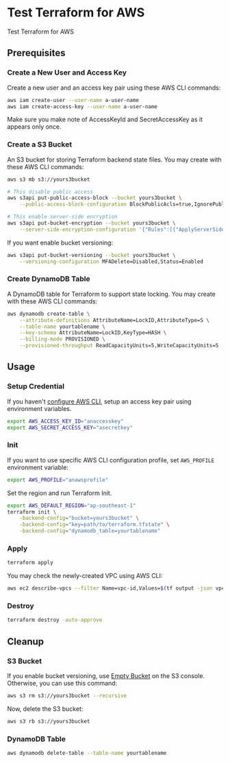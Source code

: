 # Test Terraform for AWS

Test Terraform for AWS

## Prerequisites

### Create a New User and Access Key

Create a new user and an access key pair using these AWS CLI commands:

```sh
aws iam create-user --user-name a-user-name
aws iam create-access-key --user-name a-user-name
```

Make sure you make note of AccessKeyId and SecretAccessKey as it appears only once.

### Create a S3 Bucket

An S3 bucket for storing Terraform backend state files. You may create with these AWS CLI commands:

```sh
aws s3 mb s3://yours3bucket

# This disable public access
aws s3api put-public-access-block --bucket yours3bucket \
    --public-access-block-configuration BlockPublicAcls=true,IgnorePublicAcls=true,BlockPublicPolicy=true,RestrictPublicBuckets=true

# This enable server-side encryption
aws s3api put-bucket-encryption --bucket yours3bucket \
    --server-side-encryption-configuration '{"Rules":[{"ApplyServerSideEncryptionByDefault":{"SSEAlgorithm":"AES256"},"BucketKeyEnabled":true}]}'
```

If you want enable bucket versioning:

```sh
aws s3api put-bucket-versioning --bucket yours3bucket \
    --versioning-configuration MFADelete=Disabled,Status=Enabled
```

### Create DynamoDB Table

A DynamoDB table for Terraform to support state locking. You may create with these AWS CLI commands:

```sh
aws dynamodb create-table \
    --attribute-definitions AttributeName=LockID,AttributeType=S \
    --table-name yourtablename \
    --key-schema AttributeName=LockID,KeyType=HASH \
    --billing-mode PROVISIONED \
    --provisioned-throughput ReadCapacityUnits=5,WriteCapacityUnits=5
```

## Usage

### Setup Credential

If you haven't [configure AWS CLI](https://docs.aws.amazon.com/cli/latest/userguide/cli-configure-quickstart.html), setup an access key pair using environment variables.

```sh
export AWS_ACCESS_KEY_ID="anaccesskey"
export AWS_SECRET_ACCESS_KEY="asecretkey"
```

### Init

If you want to use specific AWS CLI configuration profile, set `AWS_PROFILE` environment variable:

```sh
export AWS_PROFILE="anawsprofile"
```

Set the region and run Terraform Init.

```sh
export AWS_DEFAULT_REGION="ap-southeast-1"
terraform init \
    -backend-config="bucket=yours3bucket" \
    -backend-config="key=path/to/terraform.tfstate" \
    -backend-config="dynamodb_table=yourtablename"
```

### Apply

```sh
terraform apply
```

You may check the newly-created VPC using AWS CLI:

```sh
aws ec2 describe-vpcs --filter Name=vpc-id,Values=$(tf output -json vpc | jq -r ".id")
```

### Destroy

```sh
terraform destroy -auto-approve
```

## Cleanup

### S3 Bucket

If you enable bucket versioning, use [Empty Bucket](https://docs.aws.amazon.com/AmazonS3/latest/userguide/empty-bucket.html) on the S3 console. Otherwise, you can use this command:

```sh
aws s3 rm s3://yours3bucket --recursive
```

Now, delete the S3 bucket:

```sh
aws s3 rb s3://yours3bucket
```

### DynamoDB Table

```sh
aws dynamodb delete-table --table-name yourtablename
```
